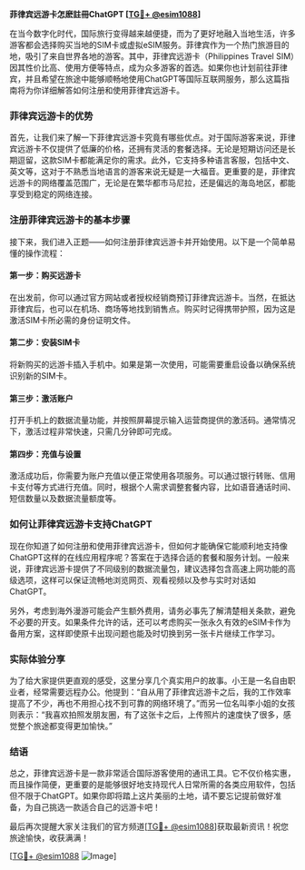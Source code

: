 **菲律宾远游卡怎麽註冊ChatGPT [[TG💪+ @esim1088](https://t.me/s/esim1088)]**

在当今数字化时代，国际旅行变得越来越便捷，而为了更好地融入当地生活，许多游客都会选择购买当地的SIM卡或虚拟eSIM服务。菲律宾作为一个热门旅游目的地，吸引了来自世界各地的游客。其中，菲律宾远游卡（Philippines Travel SIM）因其性价比高、使用方便等特点，成为众多游客的首选。如果你也计划前往菲律宾，并且希望在旅途中能够顺畅地使用ChatGPT等国际互联网服务，那么这篇指南将为你详细解答如何注册和使用菲律宾远游卡。

### 菲律宾远游卡的优势

首先，让我们来了解一下菲律宾远游卡究竟有哪些优点。对于国际游客来说，菲律宾远游卡不仅提供了低廉的价格，还拥有灵活的套餐选择。无论是短期访问还是长期逗留，这款SIM卡都能满足你的需求。此外，它支持多种语言客服，包括中文、英文等，这对于不熟悉当地语言的游客来说无疑是一大福音。更重要的是，菲律宾远游卡的网络覆盖范围广，无论是在繁华都市马尼拉，还是偏远的海岛地区，都能享受到稳定的网络连接。

### 注册菲律宾远游卡的基本步骤

接下来，我们进入正题——如何注册菲律宾远游卡并开始使用。以下是一个简单易懂的操作流程：

#### 第一步：购买远游卡
在出发前，你可以通过官方网站或者授权经销商预订菲律宾远游卡。当然，在抵达菲律宾后，也可以在机场、商场等地找到销售点。购买时记得携带护照，因为这是激活SIM卡所必需的身份证明文件。

#### 第二步：安装SIM卡
将新购买的远游卡插入手机中。如果是第一次使用，可能需要重启设备以确保系统识别新的SIM卡。

#### 第三步：激活账户
打开手机上的数据流量功能，并按照屏幕提示输入运营商提供的激活码。通常情况下，激活过程非常快速，只需几分钟即可完成。

#### 第四步：充值与设置
激活成功后，你需要为账户充值以便正常使用各项服务。可以通过银行转账、信用卡支付等方式进行充值。同时，根据个人需求调整套餐内容，比如语音通话时间、短信数量以及数据流量额度等。

### 如何让菲律宾远游卡支持ChatGPT

现在你知道了如何注册和使用菲律宾远游卡，但如何才能确保它能顺利地支持像ChatGPT这样的在线应用程序呢？答案在于选择合适的套餐和服务计划。一般来说，菲律宾远游卡提供了不同级别的数据流量包，建议选择包含高速上网功能的高级选项，这样可以保证流畅地浏览网页、观看视频以及参与实时对话如ChatGPT。

另外，考虑到海外漫游可能会产生额外费用，请务必事先了解清楚相关条款，避免不必要的开支。如果条件允许的话，还可以考虑购买一张永久有效的eSIM卡作为备用方案，这样即使原卡出现问题也能及时切换到另一张卡片继续工作学习。

### 实际体验分享

为了给大家提供更直观的感受，这里分享几个真实用户的故事。小王是一名自由职业者，经常需要远程办公。他提到：“自从用了菲律宾远游卡之后，我的工作效率提高了不少，再也不用担心找不到可靠的网络环境了。”而另一位名叫李小姐的女孩则表示：“我喜欢拍照发朋友圈，有了这张卡之后，上传照片的速度快了很多，感觉整个旅途都变得更加愉快。”

### 结语

总之，菲律宾远游卡是一款非常适合国际游客使用的通讯工具。它不仅价格实惠，而且操作简便，更重要的是能够很好地支持现代人日常所需的各类应用软件，包括但不限于ChatGPT。如果你即将踏上这片美丽的土地，请不要忘记提前做好准备，为自己挑选一款适合自己的远游卡吧！

最后再次提醒大家关注我们的官方频道[[TG💪+ @esim1088](https://t.me/s/esim1088)]获取最新资讯！祝您旅途愉快，收获满满！

[[TG💪+ @esim1088](https://t.me/s/esim1088) ![Image](https://i.postimg.cc/4NQfJmqS/Snipaste-2025-05-13-00-14-12.png)]